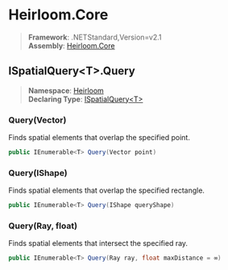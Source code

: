 # Heirloom.Core

> **Framework**: .NETStandard,Version=v2.1  
> **Assembly**: [Heirloom.Core][0]  

## ISpatialQuery\<T>.Query

> **Namespace**: [Heirloom][0]  
> **Declaring Type**: [ISpatialQuery\<T>][1]  

### Query(Vector)

Finds spatial elements that overlap the specified point.

```cs
public IEnumerable<T> Query(Vector point)
```

### Query(IShape)

Finds spatial elements that overlap the specified rectangle.

```cs
public IEnumerable<T> Query(IShape queryShape)
```

### Query(Ray, float)

Finds spatial elements that intersect the specified ray.

```cs
public IEnumerable<T> Query(Ray ray, float maxDistance = ∞)
```

[0]: ../../../Heirloom.Core.md
[1]: ../ISpatialQuery[T].md
